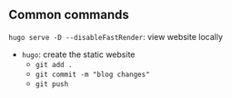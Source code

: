 ## Common commands

`hugo serve -D --disableFastRender`: view website locally

- `hugo`: create the static website
	- `git add .`
	- `git commit -m "blog changes"`
	- `git push`
